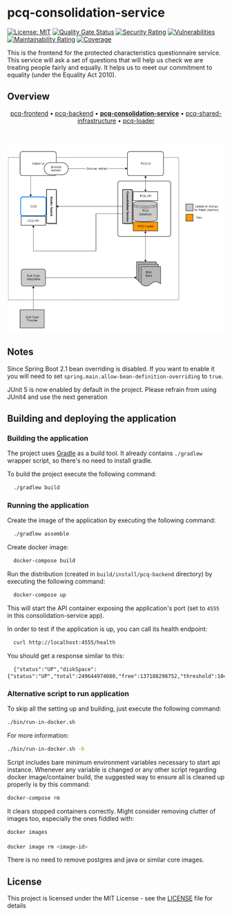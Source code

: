 # pcq-consolidation-service

[![License: MIT](https://img.shields.io/badge/License-MIT-yellow.svg)](https://opensource.org/licenses/MIT) [![Quality Gate Status](https://sonarcloud.io/api/project_badges/measure?project=uk.gov.hmcts.reform%3Apcq-consolidation-service&metric=alert_status)](https://sonarcloud.io/summary/new_code?id=uk.gov.hmcts.reform%3Apcq-consolidation-service) [![Security Rating](https://sonarcloud.io/api/project_badges/measure?project=uk.gov.hmcts.reform%3Apcq-consolidation-service&metric=security_rating)](https://sonarcloud.io/summary/new_code?id=uk.gov.hmcts.reform%3Apcq-consolidation-service) [![Vulnerabilities](https://sonarcloud.io/api/project_badges/measure?project=uk.gov.hmcts.reform%3Apcq-consolidation-service&metric=vulnerabilities)](https://sonarcloud.io/summary/new_code?id=uk.gov.hmcts.reform%3Apcq-consolidation-service) [![Maintainability Rating](https://sonarcloud.io/api/project_badges/measure?project=uk.gov.hmcts.reform%3Apcq-consolidation-service&metric=sqale_rating)](https://sonarcloud.io/summary/new_code?id=uk.gov.hmcts.reform%3Apcq-consolidation-service) [![Coverage](https://sonarcloud.io/api/project_badges/measure?project=uk.gov.hmcts.reform%3Apcq-consolidation-service&metric=coverage)](https://sonarcloud.io/summary/new_code?id=uk.gov.hmcts.reform%3Apcq-consolidation-service)

This is the frontend for the protected characteristics questionnaire service. This service will ask a set of questions that will help us check we are treating people fairly and equally. It helps us to meet our commitment to equality (under the Equality Act 2010). 

## Overview

<p align="center">
<a href="https://github.com/hmcts/pcq-frontend">pcq-frontend</a> • <a href="https://github.com/hmcts/pcq-backend">pcq-backend</a> • <b><a href="https://github.com/hmcts/pcq-consolidation-service">pcq-consolidation-service</a></b> • <a href="https://github.com/hmcts/pcq-shared-infrastructure">pcq-shared-infrastructure</a> • <a href="https://github.com/hmcts/pcq-loader">pcq-loader</a>
</p>

<br>

<p align="center">
  <img src="https://raw.githubusercontent.com/hmcts/pcq-frontend/master/pcq_overview.png" width="500"/>
</p>

## Notes

Since Spring Boot 2.1 bean overriding is disabled. If you want to enable it you will need to set `spring.main.allow-bean-definition-overriding` to `true`.

JUnit 5 is now enabled by default in the project. Please refrain from using JUnit4 and use the next generation

## Building and deploying the application

### Building the application

The project uses [Gradle](https://gradle.org) as a build tool. It already contains
`./gradlew` wrapper script, so there's no need to install gradle.

To build the project execute the following command:

```bash
  ./gradlew build
```

### Running the application

Create the image of the application by executing the following command:

```bash
  ./gradlew assemble
```

Create docker image:

```bash
  docker-compose build
```

Run the distribution (created in `build/install/pcq-backend` directory)
by executing the following command:

```bash
  docker-compose up
```

This will start the API container exposing the application's port
(set to `4555` in this consolidation-service app).

In order to test if the application is up, you can call its health endpoint:

```bash
  curl http://localhost:4555/health
```

You should get a response similar to this:

```
  {"status":"UP","diskSpace":{"status":"UP","total":249644974080,"free":137188298752,"threshold":10485760}}
```

### Alternative script to run application

To skip all the setting up and building, just execute the following command:

```bash
./bin/run-in-docker.sh
```

For more information:

```bash
./bin/run-in-docker.sh -h
```

Script includes bare minimum environment variables necessary to start api instance. Whenever any variable is changed or any other script regarding docker image/container build, the suggested way to ensure all is cleaned up properly is by this command:

```bash
docker-compose rm
```

It clears stopped containers correctly. Might consider removing clutter of images too, especially the ones fiddled with:

```bash
docker images

docker image rm <image-id>
```

There is no need to remove postgres and java or similar core images.

## License

This project is licensed under the MIT License - see the [LICENSE](LICENSE) file for details
